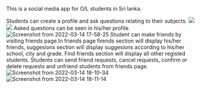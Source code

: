 This is a social media app for O/L students in Sri lanka.

Students can create a profile and ask questions relating to their subjects.
<img src="https://user-images.githubusercontent.com/76420546/158170395-68ad188e-ab53-4f6e-a9f9-33f9a796ffb7.png" >
<img src="https://user-images.githubusercontent.com/76420546/158170416-fc29bd08-ec9e-4df0-ae0d-20a9b83ee4ba.png" >
Asked questions can be seen in his/her profile.
![Screenshot from 2022-03-14 17-58-25](https://user-images.githubusercontent.com/76420546/158172149-f5ec097c-a847-4e6d-a369-bd4230c5419d.png)
Student can make friends by visiting friends page.In friends page firends section will display his/her friends, suggesions section will display suggesions according to his/her school, city and grade. Find friends section will display all other registed students. Students can send friend requests, cancel requests, confirm or delete requests and unfriend students from friends page.
![Screenshot from 2022-03-14 18-10-34](https://user-images.githubusercontent.com/76420546/158174170-d6091c8d-d66b-4992-9977-030a6fdfa718.png)
![Screenshot from 2022-03-14 18-11-14](https://user-images.githubusercontent.com/76420546/158174197-2911d718-4712-4d7d-b2b1-75c9b06a8572.png)
